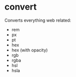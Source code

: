 # convert

Converts everything web related:
- rem
- px
- pt
- hex
- hex (with opacity)
- rgb
- rgba
- hsl
- hsla